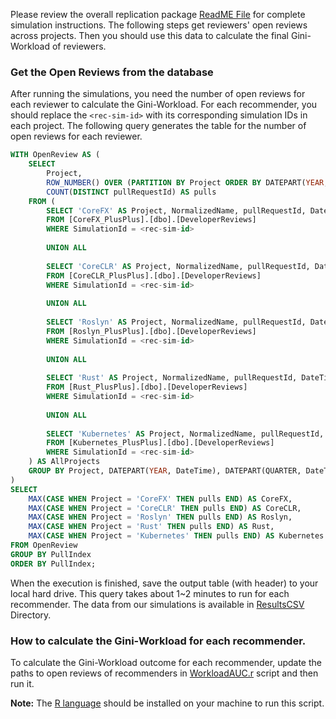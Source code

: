 Please review the overall replication package [ReadME File](../README.md) for complete simulation instructions. The following steps get reviewers' open reviews across projects. Then you should use this data to calculate the final Gini-Workload of reviewers.

### Get the Open Reviews from the database

After running the simulations, you need the number of open reviews for each reviewer to calculate the Gini-Workload. For each recommender, you should replace the ``` <rec-sim-id> ``` with its corresponding simulation IDs in each project. The following query generates the table for the number of open reviews for each reviewer.

```SQL
WITH OpenReview AS (
    SELECT
        Project,
        ROW_NUMBER() OVER (PARTITION BY Project ORDER BY DATEPART(YEAR, DateTime), DATEPART(QUARTER, DateTime), NormalizedName) AS PullIndex,
        COUNT(DISTINCT pullRequestId) AS pulls
    FROM (
        SELECT 'CoreFX' AS Project, NormalizedName, pullRequestId, DateTime
        FROM [CoreFX_PlusPlus].[dbo].[DeveloperReviews]
        WHERE SimulationId = <rec-sim-id>
        
        UNION ALL
        
        SELECT 'CoreCLR' AS Project, NormalizedName, pullRequestId, DateTime
        FROM [CoreCLR_PlusPlus].[dbo].[DeveloperReviews]
        WHERE SimulationId = <rec-sim-id>
        
        UNION ALL
        
        SELECT 'Roslyn' AS Project, NormalizedName, pullRequestId, DateTime
        FROM [Roslyn_PlusPlus].[dbo].[DeveloperReviews]
        WHERE SimulationId = <rec-sim-id>
        
        UNION ALL
        
        SELECT 'Rust' AS Project, NormalizedName, pullRequestId, DateTime
        FROM [Rust_PlusPlus].[dbo].[DeveloperReviews]
        WHERE SimulationId = <rec-sim-id>
        
        UNION ALL
        
        SELECT 'Kubernetes' AS Project, NormalizedName, pullRequestId, DateTime
        FROM [Kubernetes_PlusPlus].[dbo].[DeveloperReviews]
        WHERE SimulationId = <rec-sim-id>
    ) AS AllProjects
    GROUP BY Project, DATEPART(YEAR, DateTime), DATEPART(QUARTER, DateTime), NormalizedName
)
SELECT 
    MAX(CASE WHEN Project = 'CoreFX' THEN pulls END) AS CoreFX,
    MAX(CASE WHEN Project = 'CoreCLR' THEN pulls END) AS CoreCLR,
    MAX(CASE WHEN Project = 'Roslyn' THEN pulls END) AS Roslyn,
    MAX(CASE WHEN Project = 'Rust' THEN pulls END) AS Rust,
    MAX(CASE WHEN Project = 'Kubernetes' THEN pulls END) AS Kubernetes
FROM OpenReview
GROUP BY PullIndex
ORDER BY PullIndex;

```

When the execution is finished, save the output table (with header) to your local hard drive. This query takes about 1~2 minutes to run for each recommender. The data from our simulations is available in [ResultsCSV](../ResultsCSV/WorkloadAUC/Simulated/) Directory.

### How to calculate the Gini-Workload for each recommender.

To calculate the Gini-Workload outcome for each recommender, update the paths to open reviews of recommenders in [WorkloadAUC.r](WorkloadAUC.R) script and then run it. 

**Note:** The [R language](https://cran.r-project.org/bin/) should be installed on your machine to run this script.

